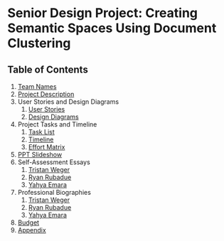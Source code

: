 # Senior Design Project: Creating Semantic Spaces Using Document Clustering

## Table of Contents
1. [Team Names](CS5001_Assignments/TeamNames.md)
2. [Project Description](CS5001_Assignments/ProjectDescription.md)
3. User Stories and Design Diagrams
    1. [User Stories](CS5001_Assignments/UserStories_DesignDiagrams/UserStories.md)
    2. [Design Diagrams](CS5001_Assignments/UserStories_DesignDiagrams/DesignDiagrams.pdf)
4. Project Tasks and Timeline
    1. [Task List](CS5001_Assignments/ProjectTasksAndTimeline/TaskList.md)
    2. [Timeline](CS5001_Assignments/ProjectTasksAndTimeline/TimelineGhantChart.xlsx)
    3. [Effort Matrix](CS5001_Assignments/ProjectTasksAndTimeline/EffortMatrix.csv)
5. [PPT Slideshow](CS5001_Assignments/PPT_Slideshow.pdf)
6. Self-Assessment Essays
    1. [Tristan Weger](CS5001_Assignments/SelfAssessmentEssays/TristanWeger.md)
    2. [Ryan Rubadue](CS5001_Assignments/SelfAssessmentEssays/RyanRubadue.md)
    3. [Yahya Emara](CS5001_Assignments/SelfAssessmentEssays/YahyaEmara.md)
7. Professional Biographies
    1. [Tristan Weger](CS5001_Assignments/ProfessionalBios/TristanWegerBio.md)
    2. [Ryan Rubadue](CS5001_Assignments/ProfessionalBios/RyanRubadueBio.md)
    3. [Yahya Emara](CS5001_Assignments/ProfessionalBios/YahyaEmaraBio.md)
9. [Budget](CS5001_Assignments/Budget.md)
10. [Appendix](CS5001_Assignments/Appendix.md)
